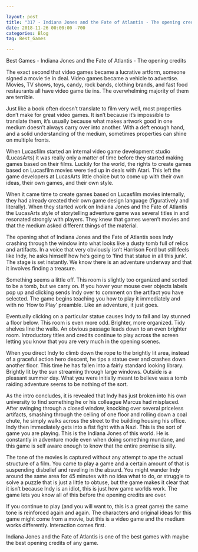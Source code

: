 ```yaml
---

layout: post  
title: "317 - Indiana Jones and the Fate of Atlantis - The opening credits"  
date: 2018-11-26 00:00:00 -700  
categories: Blog  
tag: Best_Games

---
```


Best Games - Indiana Jones and the Fate of Atlantis - The opening credits  
  
The exact second that video games became a lucrative artform, someone signed a movie tie in deal. Video games became a vehicle to advertise. Movies, TV shows, toys, candy, rock bands, clothing brands, and fast food restaurants all have video game tie ins. The overwhelming majority of them are terrible.   

Just like a book often doesn’t translate to film very well, most properties don’t make for great video games. It isn’t because it’s impossible to translate them, it’s usually because what makes artwork good in one medium doesn’t always carry over into another. With a deft enough hand, and a solid understanding of the medium, sometimes properties can shine on multiple fronts.   

When Lucasfilm started an internal video game development studio (LucasArts) it was really only a matter of time before they started making games based on their films. Luckily for the world, the rights to create games based on Lucasfilm movies were tied up in deals with Atari. This left the game developers at LucasArts little choice but to come up with their own ideas, their own games, and their own style.   

When it came time to create games based on Lucasfilm movies internally, they had already created their own game design language (figuratively and literally). When they started work on Indiana Jones and the Fate of Atlantis the LucasArts style of storytelling adventure game was several titles in and resonated strongly with players. They knew that games weren’t movies and that the medium asked different things of the material.   

The opening shot of Indiana Jones and the Fate of Atlantis sees Indy crashing through the window into what looks like a dusty tomb full of relics and artifacts. In a voice that very obviously isn’t Harrison Ford but still feels like Indy, he asks himself how he’s going to ‘find that statue in all this junk’. The stage is set instantly. We know there is an adventure underway and that it involves finding a treasure.   

Something seems a little off. This room is slightly too organized and sorted to be a tomb, but we carry on. If you hover your mouse over objects labels pop up and clicking sends Indy over to comment on the artifact you have selected. The game begins teaching you how to play it immediately and with no ‘How to Play’ preamble. Like an adventure, it just goes.  

Eventually clicking on a particular statue causes Indy to fall and lay stunned a floor below. This room is even more odd. Brighter, more organized. Tidy shelves line the walls. An obvious passage leads down to an even brighter room. Introductory titles and credits continue to play across the screen letting you know that you are very much in the opening scenes.  

When you direct Indy to climb down the rope to the brightly lit area, instead of a graceful action hero descent, he tips a statue over and crashes down another floor. This time he has fallen into a fairly standard looking library. Brightly lit by the sun streaming through large windows. Outside is a pleasant summer day. What you were initially meant to believe was a tomb raiding adventure seems to be nothing of the sort.   

As the intro concludes, it is revealed that Indy has just broken into his own university to find something he or his colleague Marcus had misplaced. After swinging through a closed window, knocking over several priceless artifacts, smashing through the ceiling of one floor and rolling down a coal chute, he simply walks across the street to the building housing his office. Indy then immediately gets into a fist fight with a Nazi. This is the sort of game you are playing. This is the Indiana Jones of this world. He is constantly in adventure mode even when doing something mundane, and this game is self aware enough to know that the entire premise is silly.  

The tone of the movies is captured without any attempt to ape the actual structure of a film. You came to play a game and a certain amount of that is suspending disbelief and reveling in the absurd. You might wander Indy around the same area for 45 minutes with no idea what to do, or struggle to solve a puzzle that is just a little to obtuse, but the game makes it clear that it isn’t because Indy is an idiot, this is just how game worlds work. The game lets you know all of this before the opening credits are over.  

If you continue to play (and you will want to, this is a great game) the same tone is reinforced again and again. The characters and original ideas for this game might come from a movie, but this is a video game and the medium works differently. Interaction comes first.   

Indiana Jones and the Fate of Atlantis is one of the best games with maybe the best opening credits of any game.  
